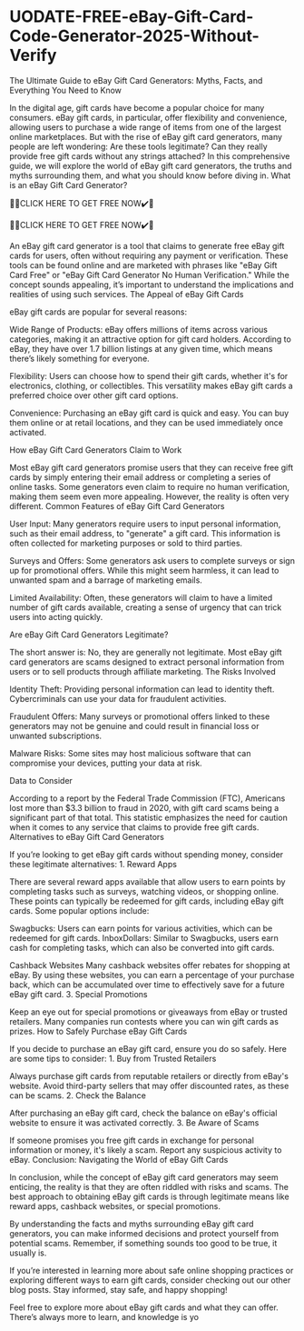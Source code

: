 # UODATE-FREE-eBay-Gift-Card-Code-Generator-2025-Without-Verify
The Ultimate Guide to eBay Gift Card Generators: Myths, Facts, and Everything You Need to Know

In the digital age, gift cards have become a popular choice for many consumers. eBay gift cards, in particular, offer flexibility and convenience, allowing users to purchase a wide range of items from one of the largest online marketplaces. But with the rise of eBay gift card generators, many people are left wondering: Are these tools legitimate? Can they really provide free gift cards without any strings attached? In this comprehensive guide, we will explore the world of eBay gift card generators, the truths and myths surrounding them, and what you should know before diving in. What is an eBay Gift Card Generator?

🎁🎁CLICK HERE TO GET FREE NOW✔️🎁

🎁🎁CLICK HERE TO GET FREE NOW✔️🎁

An eBay gift card generator is a tool that claims to generate free eBay gift cards for users, often without requiring any payment or verification. These tools can be found online and are marketed with phrases like "eBay Gift Card Free" or "eBay Gift Card Generator No Human Verification." While the concept sounds appealing, it’s important to understand the implications and realities of using such services. The Appeal of eBay Gift Cards

eBay gift cards are popular for several reasons:

Wide Range of Products: eBay offers millions of items across various categories, making it an attractive option for gift card holders. According to eBay, they have over 1.7 billion listings at any given time, which means there’s likely something for everyone.

Flexibility: Users can choose how to spend their gift cards, whether it's for electronics, clothing, or collectibles. This versatility makes eBay gift cards a preferred choice over other gift card options.

Convenience: Purchasing an eBay gift card is quick and easy. You can buy them online or at retail locations, and they can be used immediately once activated.

How eBay Gift Card Generators Claim to Work

Most eBay gift card generators promise users that they can receive free gift cards by simply entering their email address or completing a series of online tasks. Some generators even claim to require no human verification, making them seem even more appealing. However, the reality is often very different. Common Features of eBay Gift Card Generators

User Input: Many generators require users to input personal information, such as their email address, to "generate" a gift card. This information is often collected for marketing purposes or sold to third parties.

Surveys and Offers: Some generators ask users to complete surveys or sign up for promotional offers. While this might seem harmless, it can lead to unwanted spam and a barrage of marketing emails.

Limited Availability: Often, these generators will claim to have a limited number of gift cards available, creating a sense of urgency that can trick users into acting quickly.

Are eBay Gift Card Generators Legitimate?

The short answer is: No, they are generally not legitimate. Most eBay gift card generators are scams designed to extract personal information from users or to sell products through affiliate marketing. The Risks Involved

Identity Theft: Providing personal information can lead to identity theft. Cybercriminals can use your data for fraudulent activities.

Fraudulent Offers: Many surveys or promotional offers linked to these generators may not be genuine and could result in financial loss or unwanted subscriptions.

Malware Risks: Some sites may host malicious software that can compromise your devices, putting your data at risk.

Data to Consider

According to a report by the Federal Trade Commission (FTC), Americans lost more than $3.3 billion to fraud in 2020, with gift card scams being a significant part of that total. This statistic emphasizes the need for caution when it comes to any service that claims to provide free gift cards. Alternatives to eBay Gift Card Generators

If you’re looking to get eBay gift cards without spending money, consider these legitimate alternatives: 1. Reward Apps

There are several reward apps available that allow users to earn points by completing tasks such as surveys, watching videos, or shopping online. These points can typically be redeemed for gift cards, including eBay gift cards. Some popular options include:

Swagbucks: Users can earn points for various activities, which can be redeemed for gift cards. InboxDollars: Similar to Swagbucks, users earn cash for completing tasks, which can also be converted into gift cards.

Cashback Websites
Many cashback websites offer rebates for shopping at eBay. By using these websites, you can earn a percentage of your purchase back, which can be accumulated over time to effectively save for a future eBay gift card. 3. Special Promotions

Keep an eye out for special promotions or giveaways from eBay or trusted retailers. Many companies run contests where you can win gift cards as prizes. How to Safely Purchase eBay Gift Cards

If you decide to purchase an eBay gift card, ensure you do so safely. Here are some tips to consider: 1. Buy from Trusted Retailers

Always purchase gift cards from reputable retailers or directly from eBay's website. Avoid third-party sellers that may offer discounted rates, as these can be scams. 2. Check the Balance

After purchasing an eBay gift card, check the balance on eBay's official website to ensure it was activated correctly. 3. Be Aware of Scams

If someone promises you free gift cards in exchange for personal information or money, it's likely a scam. Report any suspicious activity to eBay. Conclusion: Navigating the World of eBay Gift Cards

In conclusion, while the concept of eBay gift card generators may seem enticing, the reality is that they are often riddled with risks and scams. The best approach to obtaining eBay gift cards is through legitimate means like reward apps, cashback websites, or special promotions.

By understanding the facts and myths surrounding eBay gift card generators, you can make informed decisions and protect yourself from potential scams. Remember, if something sounds too good to be true, it usually is.

If you’re interested in learning more about safe online shopping practices or exploring different ways to earn gift cards, consider checking out our other blog posts. Stay informed, stay safe, and happy shopping!

Feel free to explore more about eBay gift cards and what they can offer. There’s always more to learn, and knowledge is yo
